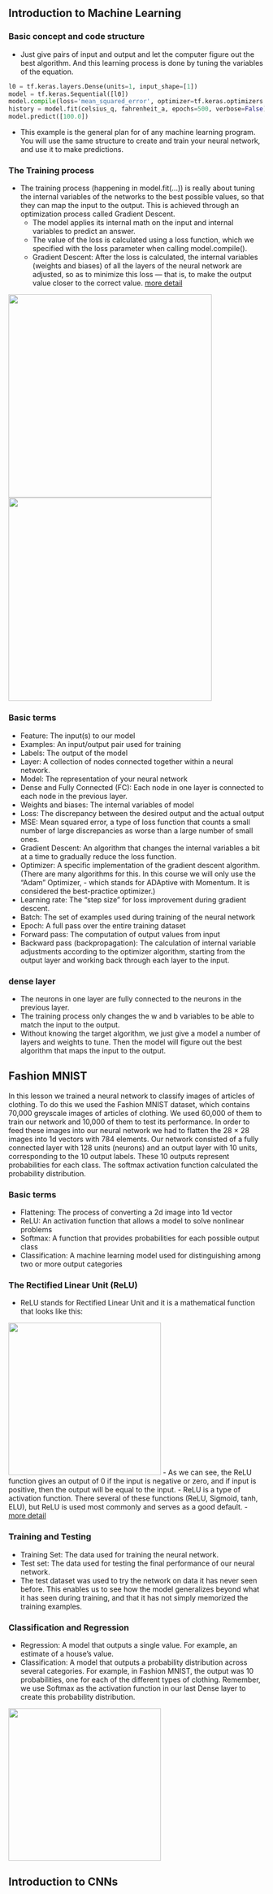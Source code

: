 ## Introduction to Machine Learning
### Basic concept and code structure
- Just give pairs of input and output and let the computer figure out the best algorithm. And this learning process is done by tuning the variables of the equation.
```python
l0 = tf.keras.layers.Dense(units=1, input_shape=[1]) 
model = tf.keras.Sequential([l0])
model.compile(loss='mean_squared_error', optimizer=tf.keras.optimizers.Adam(0.1))
history = model.fit(celsius_q, fahrenheit_a, epochs=500, verbose=False)
model.predict([100.0])
```
- This example is the general plan for of any machine learning program. You will use the same structure to create and train your neural network, and use it to make predictions.

### The Training process
- The training process (happening in model.fit(...)) is really about tuning the internal variables of the networks to the best possible values, so that they can map the input to the output. This is achieved through an optimization process called Gradient Descent.
  - The model applies its internal math on the input and internal variables to predict an answer.
  - The value of the loss is calculated using a loss function, which we specified with the loss parameter when calling model.compile().
  - Gradient Descent: After the loss is calculated, the internal variables (weights and biases) of all the layers of the neural network are adjusted, so as to minimize this loss — that is, to make the output value closer to the correct value. <a href=https://developers.google.com/machine-learning/crash-course/reducing-loss/video-lecture>more detail</a>

<img src=https://user-images.githubusercontent.com/65876994/101147914-5540c300-3660-11eb-84f9-a4ba9bf97e6e.PNG height=400> <br>
<img src=https://user-images.githubusercontent.com/65876994/101148028-7ef9ea00-3660-11eb-9f73-100e4b502399.PNG height=400> 


### Basic terms
- Feature: The input(s) to our model
- Examples: An input/output pair used for training
- Labels: The output of the model
- Layer: A collection of nodes connected together within a neural network.
- Model: The representation of your neural network
- Dense and Fully Connected (FC): Each node in one layer is connected to each node in the previous layer.
- Weights and biases: The internal variables of model
- Loss: The discrepancy between the desired output and the actual output
- MSE: Mean squared error, a type of loss function that counts a small number of large discrepancies as worse than a large number of small ones.
- Gradient Descent: An algorithm that changes the internal variables a bit at a time to gradually reduce the loss function.
- Optimizer: A specific implementation of the gradient descent algorithm. (There are many algorithms for this. In this course we will only use the “Adam” Optimizer, - which stands for ADAptive with Momentum. It is considered the best-practice optimizer.)
- Learning rate: The “step size” for loss improvement during gradient descent.
- Batch: The set of examples used during training of the neural network
- Epoch: A full pass over the entire training dataset
- Forward pass: The computation of output values from input
- Backward pass (backpropagation): The calculation of internal variable adjustments according to the optimizer algorithm, starting from the output layer and working back through each layer to the input.

### dense layer
- The neurons in one layer are fully connected to the neurons in the previous layer.
- The training process only changes the w and b variables to be able to match the input to the output. 
- Without knowing the target algorithm, we just give a model a number of layers and weights to tune. Then the model will figure out the best algorithm that maps the input to the output.

## Fashion MNIST
In this lesson we trained a neural network to classify images of articles of clothing. To do this we used the Fashion MNIST dataset, which contains 70,000 greyscale images of articles of clothing. We used 60,000 of them to train our network and 10,000 of them to test its performance. In order to feed these images into our neural network we had to flatten the 28 × 28 images into 1d vectors with 784 elements. Our network consisted of a fully connected layer with 128 units (neurons) and an output layer with 10 units, corresponding to the 10 output labels. These 10 outputs represent probabilities for each class. The softmax activation function calculated the probability distribution.

### Basic terms
- Flattening: The process of converting a 2d image into 1d vector
- ReLU: An activation function that allows a model to solve nonlinear problems
- Softmax: A function that provides probabilities for each possible output class
- Classification: A machine learning model used for distinguishing among two or more output categories

### The Rectified Linear Unit (ReLU)
- ReLU stands for Rectified Linear Unit and it is a mathematical function that looks like this:
<img src=https://user-images.githubusercontent.com/65876994/101150969-570c8580-3664-11eb-95a9-82a711092351.PNG height=300>
- As we can see, the ReLU function gives an output of 0 if the input is negative or zero, and if input is positive, then the output will be equal to the input.
- ReLU is a type of activation function. There several of these functions (ReLU, Sigmoid, tanh, ELU), but ReLU is used most commonly and serves as a good default.   
- <a href=https://www.kaggle.com/dansbecker/rectified-linear-units-relu-in-deep-learning>more detail</a>

### Training and Testing
- Training Set: The data used for training the neural network.
- Test set: The data used for testing the final performance of our neural network.
- The test dataset was used to try the network on data it has never seen before. This enables us to see how the model generalizes beyond what it has seen during training, and that it has not simply memorized the training examples.

### Classification and Regression
- Regression: A model that outputs a single value. For example, an estimate of a house’s value.
- Classification: A model that outputs a probability distribution across several categories. For example, in Fashion MNIST, the output was 10 probabilities, one for each of the different types of clothing. Remember, we use Softmax as the activation function in our last Dense layer to create this probability distribution.

<img src=https://user-images.githubusercontent.com/65876994/101155450-832b0500-366a-11eb-9a92-6a9ada3b86e3.PNG height=300>

## Introduction to CNNs

